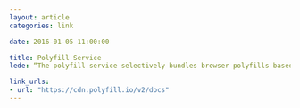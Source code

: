 ```yaml
---
layout: article
categories: link

date: 2016-01-05 11:00:00

title: Polyfill Service
lede: “The polyfill service selectively bundles browser polyfills based on the User-Agent header supplied in a request, with the intention of allowing JavaScript and CSS developers to use modern standards in legacy user agents that do not natively support the standard. Think of it like a pair of glasses for your aging browser.”

link_urls:
- url: "https://cdn.polyfill.io/v2/docs"
---
```

